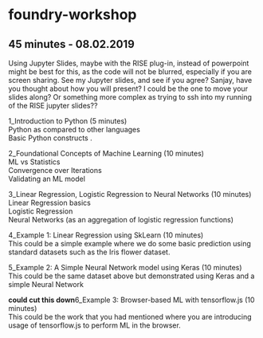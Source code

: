 # foundry-workshop
<h2>45 minutes - 08.02.2019</h2>
<p>Using Jupyter Slides, maybe with the RISE plug-in, instead of powerpoint might be best for this, as the code will not be blurred, especially if you are screen sharing. See my Jupyter slides, and see if you agree? Sanjay, have you thought about how you will present? I could be the one to move your slides along? Or something more complex as trying to ssh into my running of the RISE jupyter slides??<p>

<p>1_Introduction to Python (5 minutes)<br>
Python as compared to other languages<br>
Basic Python constructs . </p> 
<p>2_Foundational Concepts of Machine Learning (10 minutes)<br>
ML vs Statistics<br>
Convergence over Iterations<br>
Validating an ML model</p> 
<p>3_Linear Regression, Logistic Regression to Neural Networks (10 minutes)<br>
Linear Regression basics<br>
Logistic Regression<br>
Neural Networks (as an aggregation of logistic regression functions)</p> 
<p>4_Example 1: Linear Regression using SkLearn (10 minutes)<br>
This could be a simple example where we do some basic prediction using standard datasets such as the Iris flower dataset.</p> 
<p>5_Example 2: A Simple Neural Network model using Keras (10 minutes)<br>
This could be the same dataset above but demonstrated using Keras and a simple Neural Network</p> 
<p><strong>could cut this down</strong>6_Example 3: Browser-based ML with tensorflow.js (10 minutes)<br>
This could be the work that you had mentioned where you are introducing usage of tensorflow.js to perform ML in the browser.</p> 
